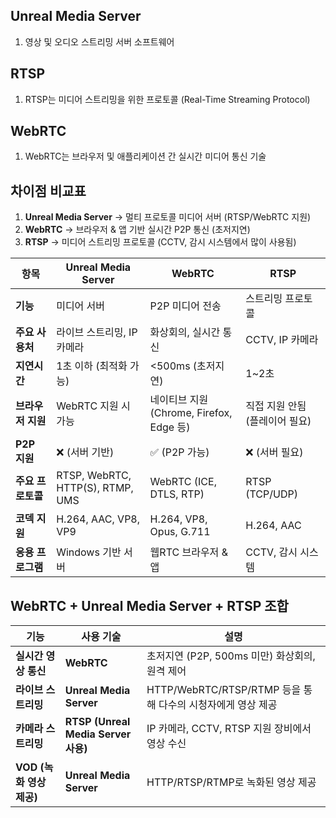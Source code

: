 ## 

## Unreal Media Server

1. 영상 및 오디오 스트리밍 서버 소프트웨어

## RTSP

1.  RTSP는 미디어 스트리밍을 위한 프로토콜 (Real-Time Streaming Protocol)

## WebRTC

1. WebRTC는 브라우저 및 애플리케이션 간 실시간 미디어 통신 기술

##  차이점 비교표

1. **Unreal Media Server** → 멀티 프로토콜 미디어 서버 (RTSP/WebRTC 지원)
2. **WebRTC** → 브라우저 & 앱 기반 실시간 P2P 통신 (초저지연)
3. **RTSP** → 미디어 스트리밍 프로토콜 (CCTV, 감시 시스템에서 많이 사용됨)

| 항목              | **Unreal Media Server**          | **WebRTC**                               | **RTSP**                       |
| ----------------- | -------------------------------- | ---------------------------------------- | ------------------------------ |
| **기능**          | 미디어 서버                      | P2P 미디어 전송                          | 스트리밍 프로토콜              |
| **주요 사용처**   | 라이브 스트리밍, IP 카메라       | 화상회의, 실시간 통신                    | CCTV, IP 카메라                |
| **지연시간**      | 1초 이하 (최적화 가능)           | <500ms (초저지연)                        | 1~2초                          |
| **브라우저 지원** | WebRTC 지원 시 가능              | 네이티브 지원 (Chrome, Firefox, Edge 등) | 직접 지원 안됨 (플레이어 필요) |
| **P2P 지원**      | ❌ (서버 기반)                    | ✅ (P2P 가능)                             | ❌ (서버 필요)                  |
| **주요 프로토콜** | RTSP, WebRTC, HTTP(S), RTMP, UMS | WebRTC (ICE, DTLS, RTP)                  | RTSP (TCP/UDP)                 |
| **코덱 지원**     | H.264, AAC, VP8, VP9             | H.264, VP8, Opus, G.711                  | H.264, AAC                     |
| **응용 프로그램** | Windows 기반 서버                | 웹RTC 브라우저 & 앱                      | CCTV, 감시 시스템              |

## WebRTC + Unreal Media Server + RTSP 조합

| **기능**                 | **사용 기술**                       | **설명**                                                    |
| ------------------------ | ----------------------------------- | ----------------------------------------------------------- |
| **실시간 영상 통신**     | **WebRTC**                          | 초저지연 (P2P, 500ms 미만) 화상회의, 원격 제어              |
| **라이브 스트리밍**      | **Unreal Media Server**             | HTTP/WebRTC/RTSP/RTMP 등을 통해 다수의 시청자에게 영상 제공 |
| **카메라 스트리밍**      | **RTSP (Unreal Media Server 사용)** | IP 카메라, CCTV, RTSP 지원 장비에서 영상 수신               |
| **VOD (녹화 영상 제공)** | **Unreal Media Server**             | HTTP/RTSP/RTMP로 녹화된 영상 제공                           |
